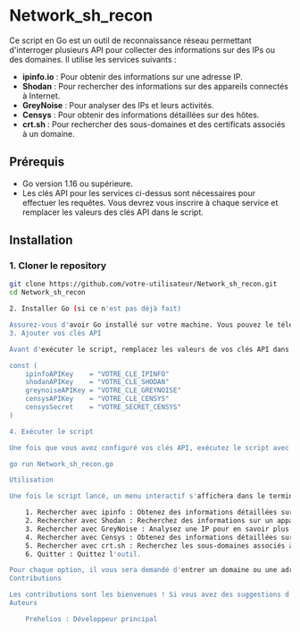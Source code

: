 # Network_sh_recon

Ce script en Go est un outil de reconnaissance réseau permettant d'interroger plusieurs API pour collecter des informations sur des IPs ou des domaines. Il utilise les services suivants :

- **ipinfo.io** : Pour obtenir des informations sur une adresse IP.
- **Shodan** : Pour rechercher des informations sur des appareils connectés à Internet.
- **GreyNoise** : Pour analyser des IPs et leurs activités.
- **Censys** : Pour obtenir des informations détaillées sur des hôtes.
- **crt.sh** : Pour rechercher des sous-domaines et des certificats associés à un domaine.

## Prérequis

- Go version 1.16 ou supérieure.
- Les clés API pour les services ci-dessus sont nécessaires pour effectuer les requêtes. Vous devrez vous inscrire à chaque service et remplacer les valeurs des clés API dans le script.

## Installation

### 1. Cloner le repository

```bash
git clone https://github.com/votre-utilisateur/Network_sh_recon.git
cd Network_sh_recon

2. Installer Go (si ce n'est pas déjà fait)

Assurez-vous d'avoir Go installé sur votre machine. Vous pouvez le télécharger et l'installer depuis le site officiel de Go.
3. Ajouter vos clés API

Avant d'exécuter le script, remplacez les valeurs de vos clés API dans le script network_tool.go à l'endroit suivant :

const (
    ipinfoAPIKey    = "VOTRE_CLE_IPINFO"
    shodanAPIKey    = "VOTRE_CLE_SHODAN"
    greynoiseAPIKey = "VOTRE_CLE_GREYNOISE"
    censysAPIKey    = "VOTRE_CLE_CENSYS"
    censysSecret    = "VOTRE_SECRET_CENSYS"
)

4. Exécuter le script

Une fois que vous avez configuré vos clés API, exécutez le script avec la commande suivante :

go run Network_sh_recon.go

Utilisation

Une fois le script lancé, un menu interactif s'affichera dans le terminal, offrant plusieurs options :

    1. Rechercher avec ipinfo : Obtenez des informations détaillées sur une adresse IP.
    2. Rechercher avec Shodan : Recherchez des informations sur un appareil connecté via Shodan.
    3. Rechercher avec GreyNoise : Analysez une IP pour en savoir plus sur ses activités avec GreyNoise.
    4. Rechercher avec Censys : Obtenez des informations détaillées sur un hôte via Censys.
    5. Rechercher avec crt.sh : Recherchez les sous-domaines associés à un domaine en utilisant crt.sh.
    6. Quitter : Quittez l'outil.

Pour chaque option, il vous sera demandé d'entrer un domaine ou une adresse IP à analyser. Vous pourrez ensuite choisir d'enregistrer les résultats dans un fichier texte.
Contributions

Les contributions sont les bienvenues ! Si vous avez des suggestions d'améliorations ou si vous avez corrigé un bug, n'hésitez pas à soumettre une pull request.
Auteurs

    Prehelios : Développeur principal
